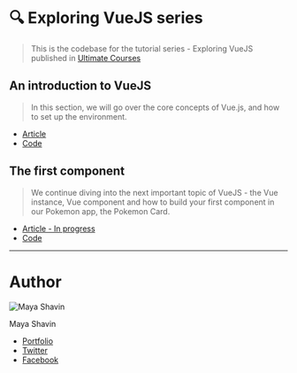 # 🔍 Exploring VueJS series
> This is the codebase for the tutorial series - Exploring VueJS published in [Ultimate Courses](https://ultimatecourses.com/blog)

## An introduction to VueJS
> In this section, we will go over the core concepts of Vue.js, and how to set up the environment.

* [Article](https://ultimatecourses.com/blog/exploring-vuejs-an-introduction-to-vuejs)
* [Code](https://github.com/mayashavin/exploring-vue-tutorials/tree/master/introduction)

## The first component
> We continue diving into the next important topic of VueJS - the Vue instance, Vue component and how to build your first component in our Pokemon app, the Pokemon Card.

* [Article - In progress]()
* [Code](https://github.com/mayashavin/exploring-vue-tutorials/tree/master/first-component)

---
# Author

![Maya Shavin](https://res.cloudinary.com/mayashavin/image/upload/w_100,ar_1:1,c_fill,g_auto/v1563702999/mayashavin_1.jpg)

Maya Shavin
* [Portfolio](https://mayashavin.com)
* [Twitter](https://twitter.com/mayashavin)
* [Facebook](https://facebook.com/mayashavin)
